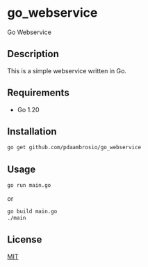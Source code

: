 # go_webservice

Go Webservice

## Description

This is a simple webservice written in Go.

## Requirements

- Go 1.20

## Installation

```bash
go get github.com/pdaambrosio/go_webservice
```

## Usage

```bash
go run main.go
```

or

```bash
go build main.go
./main
```

## License

[MIT](https://choosealicense.com/licenses/mit/)
